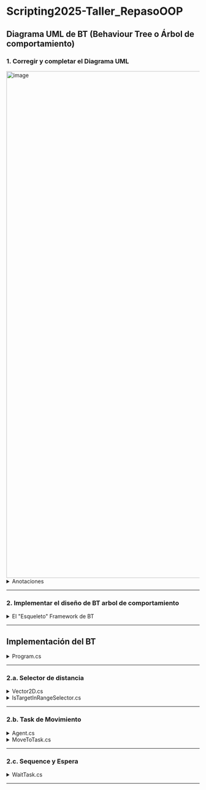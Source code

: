 # Scripting2025-Taller_RepasoOOP

## Diagrama UML de BT (Behaviour Tree o Árbol de comportamiento)

### 1. Corregir y completar el Diagrama UML

<img width="1819" height="1319" alt="image" src="https://github.com/user-attachments/assets/11bd166c-c7e2-4144-b9d4-1d36d5b4c2e1" />

<details>
  <summary>Anotaciones</summary>

![DiagramaUMLExplicado](https://github.com/user-attachments/assets/2d4e782e-99f0-40d1-9c5b-49e077439a8b)

Repaso

![DiagramaUMLnotas](https://github.com/user-attachments/assets/ed65d87f-dacb-43a0-a0cf-8443296e5233)

</details>

---

### 2. Implementar el diseño de BT arbol de comportamiento 

<details>
  <summary>El "Esqueleto" Framework de BT</summary><br>

<details>
  <summary>Node.cs</summary><br> 

```cs
using System;
using System.Collections.Generic; // la necesitamos para 'list'
using System.Linq;
using System.Text;
using System.Threading.Tasks;

namespace Taller_OOP
{
    // --- NOTA DE DISEÑO ---
    // Esta es nuestra clase base ABSTRACTA.
    // Sirve como el "contrato" que todos los nodos del árbol deben cumplir.
    // No se pueden crear objetos "Node" directamente.
    public abstract class Node
    {
        // --- NOTA DE DISEÑO ---
        // Atributo #children: Node[] del diagrama.
        // Es 'protected' para que solo las clases hijas puedan acceder a él (encapsulamiento).
        // Usamos una 'List<Node>' en lugar de un 'Node[]' porque es más flexible para añadir hijos.
        // Se inicializa para evitar errores de referencia nula.
        protected List<Node> children = new List<Node>();

        // --- NOTA DE DISEÑO ---
        // Método abstracto +Execute(): bool del diagrama.
        // 'public' para que pueda ser llamado desde fuera.
        // 'abstract' porque no tiene una implementación aquí.
        // Obliga a TODAS las clases hijas a escribir su propia versión de este método.
        public abstract bool Execute();
    }
}

```

1. `public abstract class Node`:

- `public`: Hace que la clase sea visible para otras partes del programa.

- `abstract`: Cumple con nuestra decisión de diseño. Le dice a C# que esta clase es un concepto y que no se puede crear un objeto con `new Node()`.

2. `protected List<Node> children = new List<Node>();`:

- `protected`: Es el `#` de nuestro diagrama. Solo esta clase y sus hijas (`Composite`, `Task`, etc.) pueden acceder a la lista `children`. Es nuestro "secreto de familia".

- `List<Node>`: Esta es la traducción de `Node[]`. En C#, una `List` es como un arreglo con superpoderes, es mucho más fácil y flexible para agregar o quitar elementos.

- `= new List<Node>()`: Inicializamos la lista de inmediato. Esto es una buena práctica para que nunca nos encontremos con que la lista `children` es nula.

3. `public abstract bool Execute();`:

- `public abstract`: Esto define el método como parte del contrato público, pero sin cuerpo.

- `bool`: Especifica que el método debe devolver un booleano.

- `;`: Nota que termina con un punto y coma, no con llaves `{}`. Esta es la sintaxis de C# para un método abstracto. Esto obliga a cualquier clase que herede de `Node` a sobrescribir este método con su propia lógica.

</details>

<details>
  <summary>Task.cs</summary><br>  

`Task` es una "hoja" del árbol; es la que realiza una acción concreta.

```cs
using System;
using System.Collections.Generic;
using System.Linq;
using System.Text;
using System.Threading.Tasks;

namespace Taller_OOP
{
    // --- NOTA DE DISEÑO ---
    // Esta es una clase CONCRETA que hereda de Node.
    // Representa una acción final, una "hoja" del árbol.
    // Como no es abstracta, está OBLIGADA a implementar el método Execute().
    public class Task : Node
    {
        // --- NOTA DE DISEÑO ---
        // La palabra clave 'override' es OBLIGATORIA.
        // Con ella, cumplimos el "contrato" de la clase abstracta Node.
        // Esta es la implementación específica de Execute() para una Tarea.
        public override bool Execute()
        {
            // Por ahora, nuestra tarea genérica simplemente imprimirá un mensaje
            // y devolverá 'true' para indicar que la acción fue exitosa.
            // Más adelante crearemos tareas específicas que hereden de esta.
            Console.WriteLine("Ejecutando una Tarea...");
            return true;
        }
    }
}
```

1. `public class Task : Node`:

- `public class Task`: La definimos como una clase pública y **concreta** (no abstracta).

- `: Node`: La sintaxis de los dos puntos (`:`) en C# significa **herencia**. Estamos declarando que `Task` "es un" `Node`, cumpliendo con nuestro diagrama.

2. `public override bool Execute()`:

- `override`: Esta es la palabra clave más importante aquí. Le dice a C# "Sé que mi clase padre `Node` tiene un método abstracto `Execute()`, y aquí está la implementación concreta que voy a usar". Si no pusiéramos override, el programa daría un error porque no estaríamos cumpliendo el contrato de la clase `Node`.

- `Console.WriteLine(...)`: Como esta es una clase base para futuras tareas, por ahora solo vamos a hacer que imprima un mensaje en la consola para saber que se está ejecutando.

- `return true;`: Toda tarea, al finalizar, debe devolver si tuvo éxito (`true`) o si falló (`false`). Por ahora, asumiremos que nuestras tareas genéricas siempre tienen éxito.
</details>

<details>
  <summary>Composite.cs</summary><br> 

La otra clase abstracta principal en nuestro diseño, que servirá como base para Sequence y Selector
 
```cs
using System;
using System.Collections.Generic;
using System.Linq;
using System.Text;
using System.Threading.Tasks;

namespace Taller_OOP
{
    // --- NOTA DE DISEÑO ---
    // Clase ABSTRACTA que hereda de Node.
    // Representa la idea de un nodo que tiene hijos y una lógica para ejecutarlos.
    // Es abstracta porque la lógica de ejecución es diferente para Sequence y Selector,
    // por lo que no puede tener una implementación de Execute() propia.
    public abstract class Composite : Node
    {
        // --- NOTA DE DISEÑO ---
        // Añadimos un constructor para facilitar la creación de nodos compuestos.
        // Esto nos permite pasar la lista de hijos directamente al crear el objeto,
        // haciendo que el código para construir el árbol sea más limpio.
        public Composite(List<Node> children)
        {
            // Asigna la lista de hijos que recibimos a la lista 'children' que heredamos de Node.
            this.children = children;
        }

        // --- NOTA DE DISEÑO IMPORTANTE ---
        // Nota que NO hay un método Execute() aquí.
        // Como la clase Composite es abstracta, no está obligada a implementar el método
        // abstracto Execute() de su padre (Node).
        // En su lugar, pasa esa obligación a sus propias clases hijas (Sequence y Selector).
    }
}

```

1. `public abstract class Composite : Node`: Como en nuestro diagrama, definimos `Composite` como una clase `abstracta` que hereda de `Node`. No se podrán crear objetos `new Composite()`.

2. **El** `Execute()` **Ausente**: Este es el punto más importante. A diferencia de `Task` (que era concreta), `Composite` es abstracta. Esto significa que **no tiene la obligación** de proporcionar una implementación para el método abstracto `Execute()` que hereda de `Node`. En su lugar, simplemente "pasa" esa obligación a las clases que hereden de ella (`Sequence` y `Selector`). Ellas serán las responsables de implementar la lógica final.

3. **El Constructor** `public Composite(List<Node> children)`:

- Esto no estaba explícitamente en el diagrama, pero es una práctica de programación orientada a objetos muy común y útil.

- Un constructor es un método especial que se llama al crear un nuevo objeto (`new Composite(...)`).

- Este constructor nos permite crear un nodo compuesto y asignarle sus hijos en una sola línea, lo cual hará que nuestro código final sea mucho más legible.

</details>

<details>
  <summary>Sequence.cs</summary><br> 

Para el taller, ejecuta a sus hijos en orden y falla tan pronto como uno de ellos falla.

```cs
using System;
using System.Collections.Generic;
using System.Linq;
using System.Text;
using System.Threading.Tasks;

namespace Taller_OOP
{
    // --- NOTA DE DISEÑO ---
    // Clase CONCRETA que hereda de Composite.
    // Su lógica es ejecutar a todos sus hijos en orden. Falla si uno de ellos falla. 
    public class Sequence : Composite
    {
        // --- NOTA DE DISEÑO ---
        // Este es el constructor de la clase.
        // La sintaxis ': base(children)' es muy importante. Significa que estamos
        // pasando la lista de hijos que recibimos al constructor de la clase padre (Composite).
        public Sequence(List<Node> children) : base(children) { }

        // --- NOTA DE DISEÑO ---
        // Implementación OBLIGATORIA de Execute() heredada de Node.
        // Aquí está la lógica específica de una Secuencia, tal como la describe el taller.
        public override bool Execute()
        {
            // Recorre cada uno de los nodos hijos en la lista, de izquierda a derecha. 
            foreach (Node child in children)
            {
                // Ejecuta el hijo actual y guarda su resultado.
                bool result = child.Execute();

                // Comprueba si el hijo falló.
                if (result == false)
                {
                    // Si CUALQUIER hijo falla (devuelve false), la secuencia entera
                    // falla inmediatamente y detenemos la ejecución. 
                    // (Añadimos un mensaje para poder ver qué pasa en la consola).
                    Console.WriteLine("--> Secuencia falló.");
                    return false;
                }
            }

            // Si el bucle termina, significa que NINGÚN hijo falló.
            // Por lo tanto, la secuencia entera es un éxito.
            Console.WriteLine("--> Secuencia exitosa.");
            return true;
        }
    }
}
```
1. `public class Sequence : Composite`: Definimos Sequence como una clase concreta que hereda de `Composite`.

2. `public Sequence(List<Node> children) : base(children) { }`:

- Toda clase que hereda de otra que tiene un constructor definido (como nuestro `Composite`), debe llamar a ese constructor.

- La sintaxis ` : base(children)` hace exactamente eso: toma la lista de hijos que recibe `Sequence` y se la pasa al constructor de su clase `base` (`Composite`), que es quien sabe cómo almacenarla.

3. La lógica de `Execute()`:

- Usamos un bucle 

  `foreach` para recorrer cada `child` en la lista `children` en orden.

- Llamamos a `child.Execute()` y guardamos su resultado.

- La línea `if (result == false)` es el corazón de la `Sequence`. Si un hijo falla, la secuencia entera retorna 

</details>

 <details>
  <summary>Selector.cs</summary><br> 

La contraparte de Sequence. ejecuta a sus hijos en orden hasta que uno de ellos tenga éxito

```cs
using System;
using System.Collections.Generic;
using System.Linq;
using System.Text;
using System.Threading.Tasks;

namespace Taller_OOP
{
    // --- NOTA DE DISEÑO ---
    // Clase CONCRETA que hereda de Composite.
    // Su lógica es ejecutar a sus hijos en orden hasta que UNO de ellos tenga éxito.
    public class Selector : Composite
    {
        // Constructor que llama al constructor de la clase base (Composite).
        public Selector(List<Node> children) : base(children) { }

        // --- NOTA DE DISEÑO ---
        // Este es el método especial 'Check' (Evaluar) que se describe en el taller.
        // Lo definimos como 'virtual' para que las clases que hereden de este Selector
        // puedan sobreescribirlo si necesitan una condición específica.
        // Por defecto, un Selector simple no tiene condición, por lo que devuelve 'true'.
        public virtual bool Check()
        {
            return true;
        }

        // --- NOTA DE DISEÑO ---
        // Implementación OBLIGATORIA de Execute() heredada de Node.
        // La lógica del Selector, como se describe en el taller.
        public override bool Execute()
        {
            // Según el taller, primero debemos verificar la condición.
            if (Check() == false)
            {
                // Si la condición no se cumple, el método no se puede ejecutar y falla. 
                Console.WriteLine("--> Selector falló por la condición Check().");
                return false;
            }

            // Recorre cada uno de los nodos hijos en la lista.
            foreach (Node child in children)
            {
                // Ejecuta el hijo actual y verifica si tuvo éxito.
                if (child.Execute())
                {
                    // Si CUALQUIER hijo tiene éxito (devuelve true), el selector
                    // entero tiene éxito inmediatamente y detenemos la ejecución. 
                    Console.WriteLine("--> Selector exitoso.");
                    return true;
                }
            }

            // Si el bucle termina, significa que NINGÚN hijo tuvo éxito.
            // Por lo tanto, el selector entero falla.
            Console.WriteLine("--> Selector falló.");
            return false;
        }
    }
}
```

1. `public virtual bool Check()`:

- Implementamos el método `Check()` que es único del `Selector`.

- La palabra clave `virtual` significa que la clase base (`Selector`) proporciona una implementación por defecto, pero cualquier clase que herede de `Selector` puede **decidir si la sobrescribe o no**.

- Por defecto, devolvemos `true` para que un `Selector` normal (sin una condición especial) siempre pueda intentar ejecutar a sus hijos.

2. La lógica de `Execute()`:

- **Primero**, llamamos a `Check()`. Si devuelve 

  `false`, el `Selector` falla inmediatamente, tal como lo indican las reglas del taller. 

- **Segundo**, si `Check()` es `true`, recorremos los hijos.

- La línea `if (child.Execute())` es el corazón del `Selector`. Tan pronto como un hijo devuelve `true`, el `Selector` entero devuelve `true` y no necesita revisar a los demás. 

- Si el bucle `foreach` termina, es porque todos los hijos devolvieron `false`. Solo en ese caso, el `Selector` falla.


</details>

 <details>
  <summary>Root.cs</summary><br> 

La Raiz es el punto de entrada del árbol, solo puede tener un hijo y su única función es ejecutar a ese hijo

```cs
using System;
using System.Collections.Generic;
using System.Linq;
using System.Text;
using System.Threading.Tasks;

namespace Taller_OOP
{
    // --- NOTA DE DISEÑO ---
    // Clase CONCRETA que hereda de Node.
    // Es el punto de entrada de todo el árbol de comportamiento.
    public class Root : Node
    {
        // --- NOTA DE DISEÑO ---
        // El constructor del Root es especial. No recibe una lista, sino
        // un único nodo hijo, para cumplir la regla del taller.
        public Root(Node child)
        {
            // Añadimos el único hijo permitido a la lista 'children' heredada de Node.
            children.Add(child);
        }

        // --- NOTA DE DISEÑO ---
        // La implementación de Execute() para el Root es muy simple,
        // tal como lo describe el taller.
        public override bool Execute()
        {
            // Verifica que el Root tenga exactamente un hijo.
            if (children.Count == 1)
            {
                // Su única función es invocar la ejecución de su único hijo 
                // y devolver el resultado que este le entregue.
                // Accedemos al hijo con children[0] (el primer elemento de la lista).
                return children[0].Execute();
            }

            // Si no tiene un hijo, el árbol no puede ejecutarse, por lo tanto falla.
            Console.WriteLine("Error: El nodo Root no tiene un hijo para ejecutar.");
            return false;
        }
    }
}
```

1. `public class Root : Node`: Como siempre, definimos la clase y su herencia desde `Node`.

2. `public Root(Node child)`: Este constructor es diferente al de `Composite`. En lugar de aceptar una `List<Node>`, acepta un único objeto `Node`, `child`. Esto ayuda a reforzar la regla de que la raíz solo puede tener un hijo. 

    Luego, simplemente añadimos ese hijo a la lista `children` que `Root` posee gracias a la herencia.

3. **La lógica de** `Execute()`:

- Primero hacemos una comprobación de seguridad para asegurarnos de que el nodo `Root` realmente tiene un hijo.

- La línea `return children[0].Execute();` es la implementación directa de la regla del taller. 

  `children[0]` es la forma de acceder al primer (y único) elemento en una lista. `Root` simplemente delega la ejecución y reporta el resultado que su hijo le devuelva.

</details>

</details>

---

## Implementación del BT

 <details>
  <summary>Program.cs</summary><br> 

```cs
using System;
using System.Collections.Generic;

namespace Taller_OOP
{
    class Program
    {
        static void Main(string[] args)
        {
            // =================================================================
            // --- 1. CONFIGURACIÓN DE LA SIMULACIÓN ---
            // =================================================================
            Agent agent = new Agent("IA-01", new Vector2D(0, 0));
            Vector2D targetPosition = new Vector2D(50, 25);
            // La distancia a la que la IA debe dejar de moverse.
            float stoppingDistance = 5.0f; 

            Console.WriteLine("Simulación de Árbol de Comportamiento iniciada.");
            Console.WriteLine($"Agente '{agent.Name}' empieza en ({agent.Position.X}, {agent.Position.Y})");
            Console.WriteLine($"Objetivo en ({targetPosition.X}, {targetPosition.Y})");
            Console.WriteLine("=================================================");


            // =================================================================
            // --- 2. CONSTRUCCIÓN DEL ÁRBOL DE COMPORTAMIENTO ---
            // Se construye de abajo hacia arriba (de las hojas a la raíz)
            // =================================================================

            // Nivel 3: Las Tareas (Hojas)
            Task moveToTarget = new MoveToTask(agent, targetPosition);
            Task wait = new WaitTask(1000); // Espera 1 segundo (1000 ms)

            // Nivel 2: El Selector de Movimiento
            // Si el Check() falla, esta rama no se ejecuta.
            // Si el Check() tiene éxito, ejecuta su único hijo: la tarea de moverse.
            Selector shouldMoveSelector = new IsTargetInRangeSelector(
                new List<Node> { moveToTarget }, // Hijos de este selector
                agent.Position,
                targetPosition,
                stoppingDistance 
            );

            // Nivel 1: La Secuencia Principal
            // Ejecutará a sus hijos en orden: primero el selector, luego la espera.
            Sequence rootSequence = new Sequence(new List<Node> {
                shouldMoveSelector,
                wait
            });

            // Nivel 0: La Raíz del Árbol
            // El punto de entrada que inicia toda la ejecución.
            Root behaviorTree = new Root(rootSequence);


            // =================================================================
            // --- 3. BUCLE PRINCIPAL DE EJECUCIÓN ---
            // =================================================================
            int turn = 1;
            // El bucle se ejecuta mientras el agente no haya llegado al objetivo.
            while (Vector2D.Distance(agent.Position, targetPosition) > stoppingDistance)
            {
                Console.ForegroundColor = ConsoleColor.Yellow;
                Console.WriteLine($"\n--- TURNO {turn} ---");
                Console.ResetColor();

                // ¡Aquí es donde se ejecuta todo el árbol!
                behaviorTree.Execute();
                turn++;
            }

            Console.ForegroundColor = ConsoleColor.Green;
            Console.WriteLine("\n=================================================");
            Console.WriteLine("¡SIMULACIÓN COMPLETA! El agente ha llegado a su destino.");
            Console.ResetColor();
            Console.ReadKey();
        }
    }
}
```
</details>

---

### 2.a. Selector de distancia

 <details>
  <summary>Vector2D.cs</summary><br> 

Como vamos a trabajar con distancias, necesitamos una forma de representar coordenadas (x, y). Crearemos una clase muy simple para esto Vector2D.cs

```cs
using System;

namespace Taller_OOP
{
    // Clase auxiliar para representar una posición en un espacio 2D
    public class Vector2D
    {
        public float X { get; set; }
        public float Y { get; set; }

        public Vector2D(float x, float y)
        {
            X = x;
            Y = y;
        }

        // Método estático para calcular la distancia entre dos puntos.
        // La fórmula es: raíz cuadrada de ((x2-x1)^2 + (y2-y1)^2)
        public static float Distance(Vector2D a, Vector2D b)
        {
            return (float)Math.Sqrt(Math.Pow(b.X - a.X, 2) + Math.Pow(b.Y - a.Y, 2));
        }
    }
}
```
</details>


 <details>
  <summary>IsTargetInRangeSelector.cs</summary><br> 

Selector de Distancia. para el punto 2.a. Creamos una clase que hereda de `Selector` y sobrescribe el método `Check()` para que haga el cálculo de la distancia.

```cs
using System;
using System.Collections.Generic;
using System.Linq;
using System.Text;
using System.Threading.Tasks;

namespace Taller_OOP
{
    // --- NOTA DE DISEÑO ---
    // Esta es nuestra clase especializada que hereda de Selector.
    // Su única responsabilidad es verificar una condición de distancia.
    public class IsTargetInRangeSelector : Selector
    {
        // Atributos privados para guardar la información que necesita para su condición.
        private Vector2D _agentPosition;
        private Vector2D _targetPosition;
        private float _validDistance;

        // El constructor recibe no solo los hijos, sino también los datos para la condición.
        public IsTargetInRangeSelector(List<Node> children, Vector2D agentPos, Vector2D targetPos, float distance) : base(children)
        {
            _agentPosition = agentPos;
            _targetPosition = targetPos;
            _validDistance = distance;
        }

        // --- NOTA DE DISEÑO ---
        // Sobrescribimos el método 'Check()' que definimos como 'virtual' en la clase Selector.
        // Aquí es donde implementamos la lógica de distancia del taller.
        public override bool Check()
        {
            float currentDistance = Vector2D.Distance(_agentPosition, _targetPosition);
            Console.WriteLine($"\n--- Chequeando Condición de Distancia ---");
            Console.WriteLine($"Distancia actual: {currentDistance:F2} | Distancia de parada: {_validDistance:F2}");

            // El check tiene ÉXITO si estamos MÁS LEJOS que la distancia de parada.
            // Esto permite que la rama de movimiento se ejecute.
            if (currentDistance > _validDistance)
            {
                Console.WriteLine("Resultado: El objetivo NO ESTÁ en el rango de parada. Se debe mover. (Check = true)");
                return true; // Éxito, permite la ejecución
            }
            else
            {
                Console.WriteLine("Resultado: El objetivo YA ESTÁ en el rango de parada. No se debe mover. (Check = false)");
                return false; // Fallo, detiene la ejecución de esta rama
            }
        }
    }
}
```
</details>

---

### 2.b. Task de Movimiento

<details>
  <summary>Agent.cs</summary><br> 

Para que nuestra tarea de movimiento pueda modificar la posición de la IA, es una buena práctica de POO encapsular los datos de la IA en su propia clase. Esto hace que el código sea más limpio y organizado.

```cs
namespace Taller_OOP
{
    // Una clase simple para contener el estado de nuestra IA.
    public class Agent
    {
        public string Name { get; set; }
        public Vector2D Position { get; set; }

        public Agent(string name, Vector2D position)
        {
            Name = name;
            Position = position;
        }
    }
}
```

</details>

<details>
  <summary>MoveToTask.cs</summary><br> 

Para el punto 2.b. `MoveToTask` Heredará de `Task` y contendrá la lógica para mover al agente

```cs
using System;

namespace Taller_OOP
{
    // --- NOTA DE DISEÑO ---
    // Tarea especializada que mueve un Agente hacia un objetivo.
    public class MoveToTask : Task
    {
        // Guardamos las referencias al agente y al objetivo
        private Agent _agent;
        private Vector2D _targetPosition;
        private float _stepSpeed = 8.5f; // Cuánto se mueve el agente en cada ejecución

        public MoveToTask(Agent agent, Vector2D targetPosition)
        {
            _agent = agent;
            _targetPosition = targetPosition;
        }

        public override bool Execute()
        {
            Console.WriteLine($"\n--- Ejecutando Tarea de Movimiento ---");

            // 1. Calcular el vector de dirección (hacia dónde moverse)
            Vector2D direction = new Vector2D(
                _targetPosition.X - _agent.Position.X,
                _targetPosition.Y - _agent.Position.Y
            );

            // 2. Calcular la distancia restante
            float distance = Vector2D.Distance(_agent.Position, _targetPosition);
            Console.WriteLine($"Distancia restante: {distance:F2}");

            // 3. Si ya estamos muy cerca, mover directamente al punto final y terminar.
            if (distance < _stepSpeed)
            {
                _agent.Position = _targetPosition;
                Console.WriteLine($"¡{_agent.Name} ha llegado al objetivo!");
            }
            else
            {
                // 4. Mover al agente un pequeño paso en la dirección correcta
                // Normalizamos el vector de dirección (para que su longitud sea 1)
                direction.X /= distance;
                direction.Y /= distance;
                
                // Y lo multiplicamos por la velocidad de paso para mover al agente
                _agent.Position.X += direction.X * _stepSpeed;
                _agent.Position.Y += direction.Y * _stepSpeed;

                Console.WriteLine($"Nueva posición de {_agent.Name}: ({_agent.Position.X:F2}, {_agent.Position.Y:F2})");
            }

            // Esta tarea siempre se considera exitosa si puede dar un paso.
            return true;
        }
    }
}
```

</details>

---

### 2.c. Sequence y Espera

<details>
  <summary>WaitTask.cs</summary><br> 

Para el punto 2.c. Es una tarea simple que solo pausa la ejecución por un tiempo determinado.

```cs
using System;
using System.Collections.Generic;
using System.Linq;
using System.Text;
using System.Threading.Tasks;
using System.Threading; // Necesitamos esto para Thread.Sleep

namespace Taller_OOP
{
    // --- NOTA DE DISEÑO ---
    // Tarea especializada que pausa la ejecución del árbol.
    public class WaitTask : Task
    {
        private int _millisecondsToWait;

        // El constructor recibe el tiempo en milisegundos que debe esperar.
        public WaitTask(int milliseconds)
        {
            _millisecondsToWait = milliseconds;
        }

        public override bool Execute()
        {
            Console.WriteLine($"\n--- Ejecutando Tarea de Espera ---");
            Console.WriteLine($"Esperando por {_millisecondsToWait} ms...");

            // Pausa el hilo de ejecución del programa.
            Thread.Sleep(_millisecondsToWait);

            Console.WriteLine("Espera terminada.");
            // Una espera siempre se considera exitosa.
            return true;
        }
    }
}
```

</details>

---
